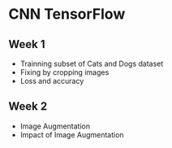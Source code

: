 # CNN TensorFlow

## Week 1

  - Trainning subset of Cats and Dogs dataset
  - Fixing by cropping images
  - Loss and accuracy

## Week 2

  - Image Augmentation
  - Impact of Image Augmentation
